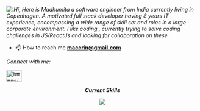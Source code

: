 <a href="https://www.codewars.com/users/maccrin" target="_blank"><img align="left" src="https://www.codewars.com/users/maccrin/badges/small" /></a>




<p align="left"><em>Hi, Here is Madhumita a software engineer from India currently living in Copenhagen. A motivated full stack developer having 8 years IT experience, encompassing a wide range of skill set and roles in a large corporate environment. I like coding , currently trying to solve coding challenges in JS/ReactJs and looking for collaboration on these.</em></p>

- 📫 How to reach me **maccrin@gmail.com**

<p align="left"><em>Connect with me:</em></p>
<p align="left">
<a href="https://www.linkedin.com/in/webdevelopmentmadhumita/" target="blank" target="blank"><img align="center" src="https://raw.githubusercontent.com/rahuldkjain/github-profile-readme-generator/master/src/images/icons/Social/linked-in-alt.svg" alt="https://www.linkedin.com/in/webdevelopmentmadhumita/" height="30" width="40" /></a>
</p>


 <p align="center"><strong><em>Current Skills<strong/></em></p>                                                     
   <p align="center">
   <a href="https://skillicons.dev">
   <img src="https://skillicons.dev/icons?i=js,react,nodejs,html,c,cpp,mysql,postman&theme=light&perline=4" />
  </a>
</p>


